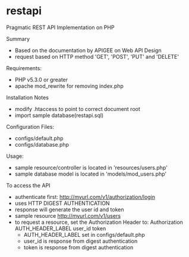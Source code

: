 restapi
=======

Pragmatic REST API Implementation on PHP

 Summary
 - Based on the documentation by APIGEE on Web API Design
 - request based on HTTP method 'GET', 'POST', 'PUT' and 'DELETE'

 Requirements:
 - PHP v5.3.0 or greater
 - apache mod_rewrite for removing index.php

 Installation Notes
 - modify .htaccess to point to correct document root
 - import sample database(restapi.sql)
 
 Configuration Files:
 - configs/default.php
 - configs/database.php

 Usage:
 - sample resource/controller is located in 'resources/users.php'
 - sample database model is located in 'models/mod_users.php'
 
 To access the API
 - authenticate first: http://myurl.com/v1/authorization/login
 - uses HTTP DIGEST AUTHENTICATION
 - response will generate the user id and token
 - sample resource http://myurl.com/v1/users
 - to request a resource, set the Authorization Header to: Authorization AUTH_HEADER_LABEL user_id token
     - AUTH_HEADER_LABEL set in configs/default.php
     - user_id is response from digest authentication
     - token is response from digest authentication
